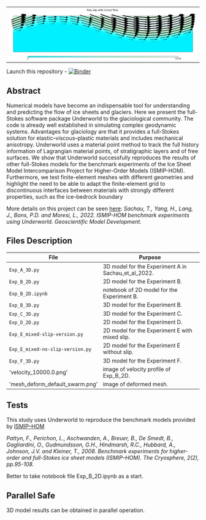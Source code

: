 <table><tr><td><img src='./velocity_10000.0.png'></td></tr></table>

Launch this repository - 
[![Binder](https://mybinder.org/badge_logo.svg)](https://mybinder.org/v2/gh/underworld-community/sachau-et-al-ice-sheet/HEAD)

Abstract
-----
Numerical models have become an indispensable tool for understanding and predicting the flow of ice
sheets and glaciers. Here we present the full-Stokes software
package Underworld to the glaciological community. The
code is already well established in simulating complex geodynamic systems. Advantages for glaciology are that it provides a full-Stokes solution for elastic–viscous–plastic materials and includes mechanical anisotropy. Underworld uses a
material point method to track the full history information of
Lagrangian material points, of stratigraphic layers and of free
surfaces. We show that Underworld successfully reproduces
the results of other full-Stokes models for the benchmark experiments of the Ice Sheet Model Intercomparison Project for
Higher-Order Models (ISMIP-HOM). Furthermore, we test
finite-element meshes with different geometries and highlight the need to be able to adapt the finite-element grid to
discontinuous interfaces between materials with strongly different properties, such as the ice–bedrock boundary


More details on this project can be seen [here](https://doi.org/10.5194/gmd-15-1-2022):
_Sachau, T., Yang, H., Lang, J., Bons, P.D. and Moresi, L., 2022. ISMIP-HOM benchmark experiments using Underworld. Geoscientific Model Development._



Files Description
-----

File | Purpose
--- | ---
`Exp_A_3D.py` | 3D model for the Experiment A in Sachau_et_al_2022. 
`Exp_B_2D.py` | 2D model for the Experiment B. 
`Exp_B_2D.ipynb` | notebook of 2D model for the Experiment B.
`Exp_B_3D.py` | 3D model for the Experiment B.
`Exp_C_3D.py` | 3D model for the Experiment C.
`Exp_D_2D.py` | 2D model for the Experiment D.
`Exp_E_mixed-slip-version.py` | 2D model for the Experiment E with mixed slip.
`Exp_E_mixed-no-slip-version.py` | 2D model for the Experiment E without slip.
`Exp_F_3D.py` | 3D model for the Experiment F.
'velocity_10000.0.png' | image of velocity profile of Exp_B_2D.
'mesh_deform_default_swarm.png' | image of deformed mesh.

Tests
-----

This study uses Underworld to reproduce the benchmark models provided by [ISMIP–HOM](https://doi.org/10.5194/tc-2-95-2008)

_Pattyn, F., Perichon, L., Aschwanden, A., Breuer, B., De Smedt, B., Gagliardini, O., Gudmundsson, G.H., Hindmarsh, R.C., Hubbard, A., Johnson, J.V. and Kleiner, T., 2008. Benchmark experiments for higher-order and full-Stokes ice sheet models (ISMIP–HOM). The Cryosphere, 2(2), pp.95-108._ 

Better to take notebook file Exp_B_2D.ipynb as a start.

Parallel Safe
-------------
3D model results can be obtained in parallel operation.

 
